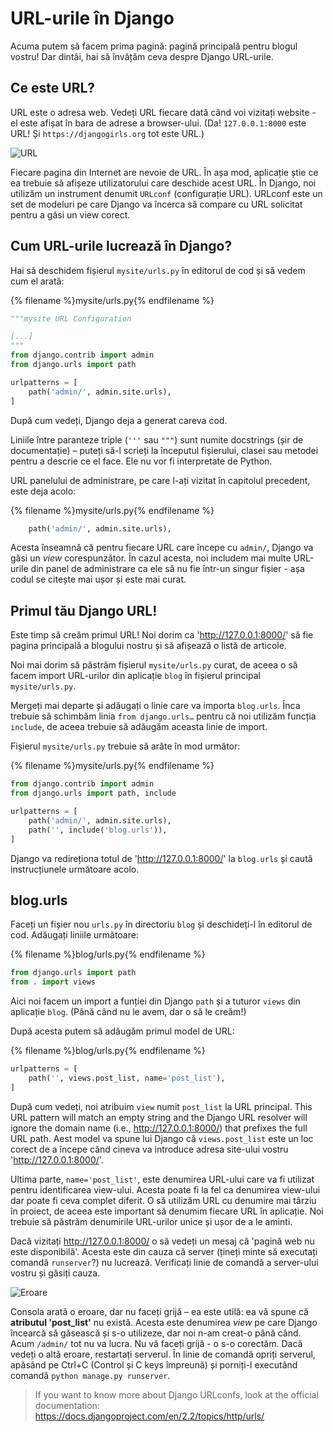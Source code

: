 # URL-urile în Django

Acuma putem să facem prima pagină: pagină principală pentru blogul vostru! Dar dintâi, hai să învățăm ceva despre Django URL-urile.

## Ce este URL?

URL este o adresa web. Vedeți URL fiecare dată când voi vizitați website - el este afișat în bara de adrese a browser-ului. (Da! `127.0.0.1:8000` este URL! Și `https://djangogirls.org` tot este URL.)

![URL](images/url.png)

Fiecare pagina din Internet are nevoie de URL. În așa mod, aplicație știe ce ea trebuie să afișeze utilizatorului care deschide acest URL. În Django, noi utilizăm un instrument denumit `URLconf` (configurație URL). URLconf este un set de modeluri pe care Django va încerca să compare cu URL solicitat pentru a găsi un view corect.

## Cum URL-urile lucrează în Django?

Hai să deschidem fișierul `mysite/urls.py` în editorul de cod și să vedem cum el arată:

{% filename %}mysite/urls.py{% endfilename %}

```python
"""mysite URL Configuration

[...]
"""
from django.contrib import admin
from django.urls import path

urlpatterns = [
    path('admin/', admin.site.urls),
]
```

După cum vedeți, Django deja a generat careva cod.

Liniile între paranteze triple (`'''` sau `"""`) sunt numite docstrings (șir de documentație) – puteți să-l scrieți la începutul fișierului, clasei sau metodei pentru a descrie ce el face. Ele nu vor fi interpretate de Python.

URL panelului de administrare, pe care l-ați vizitat în capitolul precedent, este deja acolo:

{% filename %}mysite/urls.py{% endfilename %}

```python
    path('admin/', admin.site.urls),
```

Acesta înseamnă că pentru fiecare URL care începe cu `admin/`, Django va găsi un *view* corespunzător. În cazul acesta, noi includem mai multe URL-urile din panel de administrare ca ele să nu fie într-un singur fișier - așa codul se citește mai ușor și este mai curat.

## Primul tău Django URL!

Este timp să creăm primul URL! Noi dorim ca 'http://127.0.0.1:8000/' să fie pagina principală a blogului nostru și să afișează o listă de articole.

Noi mai dorim să păstrăm fișierul `mysite/urls.py` curat, de aceea o să facem import URL-urilor din aplicație `blog` în fișierul principal `mysite/urls.py`.

Mergeți mai departe și adăugați o linie care va importa `blog.urls`. Înca trebuie să schimbăm linia `from django.urls…` pentru că noi utilizăm funcția `include`, de aceea trebuie să adăugăm aceasta linie de import.

Fișierul `mysite/urls.py` trebuie să arăte în mod următor:

{% filename %}mysite/urls.py{% endfilename %}

```python
from django.contrib import admin
from django.urls import path, include

urlpatterns = [
    path('admin/', admin.site.urls),
    path('', include('blog.urls')),
]
```

Django va redireționa totul de 'http://127.0.0.1:8000/' la `blog.urls` și caută instrucțiunele următoare acolo.

## blog.urls

Faceți un fișier nou `urls.py` în directoriu `blog` și deschideți-l în editorul de cod. Adăugați liniile următoare:

{% filename %}blog/urls.py{% endfilename %}

```python
from django.urls import path
from . import views
```

Aici noi facem un import a funției din Django `path` și a tuturor `views` din aplicație `blog`. (Până când nu le avem, dar o să le creăm!)

După acesta putem să adăugăm primul model de URL:

{% filename %}blog/urls.py{% endfilename %}

```python
urlpatterns = [
    path('', views.post_list, name='post_list'),
]
```

După cum vedeți, noi atribuim `view` numit `post_list` la URL principal. This URL pattern will match an empty string and the Django URL resolver will ignore the domain name (i.e., http://127.0.0.1:8000/) that prefixes the full URL path. Aest model va spune lui Django că `views.post_list` este un loc corect de a începe când cineva va introduce adresa site-ului vostru 'http://127.0.0.1:8000/'.

Ultima parte, `name='post_list'`, este denumirea URL-ului care va fi utilizat pentru identificarea view-ului. Acesta poate fi la fel ca denumirea view-ului dar poate fi ceva complet diferit. O să utilizăm URL cu denumire mai târziu în proiect, de aceea este important să denumim fiecare URL în aplicație. Noi trebuie să păstrăm denumirile URL-urilor unice și ușor de a le aminti.

Dacă vizitați http://127.0.0.1:8000/ o să vedeți un mesaj că 'pagină web nu este disponibilă'. Acesta este din cauza că server (țineți minte să executați comandă `runserver`?) nu lucrează. Verificați linie de comandă a server-ului vostru și găsiți cauza.

![Eroare](images/error1.png)

Consola arată o eroare, dar nu faceți grijă – ea este utilă: ea vă spune că **atributul 'post_list'** nu există. Acesta este denumirea *view* pe care Django încearcă să găsească și s-o utilizeze, dar noi n-am creat-o până când. Acum `/admin/` tot nu va lucra. Nu vă faceți grijă - o s-o corectăm. Dacă vedeți o altă eroare, restartați serverul. În linie de comandă opriți serverul, apăsând pe Ctrl+C (Control și C keys împreună) și porniți-l executând comandă `python manage.py runserver`.

> If you want to know more about Django URLconfs, look at the official documentation: https://docs.djangoproject.com/en/2.2/topics/http/urls/